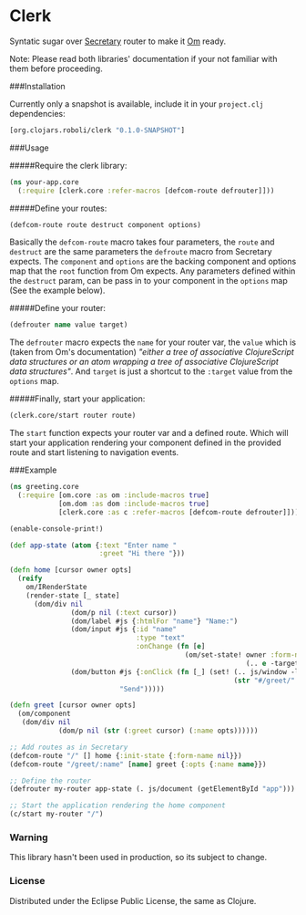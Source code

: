 Clerk
=====

Syntatic sugar over [Secretary](www.github.com/gf3/secretary) router to make it [Om](www.github.com/swannodette/om) ready.

Note: Please read both libraries' documentation if your not familiar with them before proceeding.

###Installation

Currently only a snapshot is available, include it in your `project.clj` dependencies:

```clojure
[org.clojars.roboli/clerk "0.1.0-SNAPSHOT"]

```

###Usage

#####Require the clerk library:

```clojure
(ns your-app.core
  (:require [clerk.core :refer-macros [defcom-route defrouter]]))

```
#####Define your routes:

```clojure
(defcom-route route destruct component options)

```
Basically the `defcom-route` macro takes four parameters, the `route` and `destruct` are the same parameters the `defroute` macro from Secretary expects. The `component` and `options` are the backing component and options map that the `root` function from Om expects. Any parameters defined within the `destruct` param, can be pass in to your component in the `options` map (See the example below).

#####Define your router:

```clojure
(defrouter name value target)

```
The `defrouter` macro expects the `name` for your router var, the `value` which is (taken from Om's documentation) *"either a tree of associative ClojureScript data structures or an atom wrapping a tree of associative ClojureScript data structures"*. And `target` is just a shortcut to the `:target` value from the `options` map.

#####Finally, start your application:

```clojure
(clerk.core/start router route)

```
The `start` function expects your router var and a defined route. Which will start your application rendering your component defined in the provided route and start listening to navigation events.

###Example

```clojure
(ns greeting.core
  (:require [om.core :as om :include-macros true]
            [om.dom :as dom :include-macros true]
            [clerk.core :as c :refer-macros [defcom-route defrouter]]))

(enable-console-print!)

(def app-state (atom {:text "Enter name "
                      :greet "Hi there "}))

(defn home [cursor owner opts]
  (reify
    om/IRenderState
    (render-state [_ state]
      (dom/div nil
               (dom/p nil (:text cursor))
               (dom/label #js {:htmlFor "name"} "Name:")
               (dom/input #js {:id "name"
                               :type "text"
                               :onChange (fn [e]
                                           (om/set-state! owner :form-name
                                                          (.. e -target -value)))})
               (dom/button #js {:onClick (fn [_] (set! (.. js/window -location -href)
                                                       (str "#/greet/" (:form-name state))))}
                           "Send")))))

(defn greet [cursor owner opts]
  (om/component
   (dom/div nil
            (dom/p nil (str (:greet cursor) (:name opts))))))

;; Add routes as in Secretary
(defcom-route "/" [] home {:init-state {:form-name nil}})
(defcom-route "/greet/:name" [name] greet {:opts {:name name}})

;; Define the router
(defrouter my-router app-state (. js/document (getElementById "app")))

;; Start the application rendering the home component
(c/start my-router "/")

```
### Warning

This library hasn't been used in production, so its subject to change.

### License

Distributed under the Eclipse Public License, the same as Clojure.
